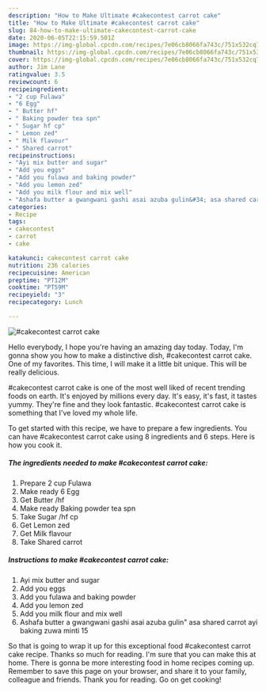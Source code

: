 ```yaml
---
description: "How to Make Ultimate #cakecontest carrot cake"
title: "How to Make Ultimate #cakecontest carrot cake"
slug: 84-how-to-make-ultimate-cakecontest-carrot-cake
date: 2020-06-05T22:15:59.501Z
image: https://img-global.cpcdn.com/recipes/7e06cb8066fa743c/751x532cq70/cakecontest-carrot-cake-recipe-main-photo.jpg
thumbnail: https://img-global.cpcdn.com/recipes/7e06cb8066fa743c/751x532cq70/cakecontest-carrot-cake-recipe-main-photo.jpg
cover: https://img-global.cpcdn.com/recipes/7e06cb8066fa743c/751x532cq70/cakecontest-carrot-cake-recipe-main-photo.jpg
author: Jim Lane
ratingvalue: 3.5
reviewcount: 6
recipeingredient:
- "2 cup Fulawa"
- "6 Egg"
- " Butter hf"
- " Baking powder tea spn"
- " Sugar hf cp"
- " Lemon zed"
- " Milk flavour"
- " Shared carrot"
recipeinstructions:
- "Ayi mix butter and sugar"
- "Add you eggs"
- "Add you fulawa and baking powder"
- "Add you lemon zed"
- "Add you milk flour and mix well"
- "Ashafa butter a gwangwani gashi asai azuba gulin&#34; asa shared carrot ayi baking zuwa minti 15"
categories:
- Recipe
tags:
- cakecontest
- carrot
- cake

katakunci: cakecontest carrot cake 
nutrition: 236 calories
recipecuisine: American
preptime: "PT12M"
cooktime: "PT59M"
recipeyield: "3"
recipecategory: Lunch

---
```



![#cakecontest carrot cake](https://img-global.cpcdn.com/recipes/7e06cb8066fa743c/751x532cq70/cakecontest-carrot-cake-recipe-main-photo.jpg)

Hello everybody, I hope you're having an amazing day today. Today, I'm gonna show you how to make a distinctive dish, #cakecontest carrot cake. One of my favorites. This time, I will make it a little bit unique. This will be really delicious.



#cakecontest carrot cake is one of the most well liked of recent trending foods on earth. It's enjoyed by millions every day. It's easy, it's fast, it tastes yummy. They're fine and they look fantastic. #cakecontest carrot cake is something that I've loved my whole life.


To get started with this recipe, we have to prepare a few ingredients. You can have #cakecontest carrot cake using 8 ingredients and 6 steps. Here is how you cook it.

<!--inarticleads1-->

##### The ingredients needed to make #cakecontest carrot cake:

1. Prepare 2 cup Fulawa
1. Make ready 6 Egg
1. Get  Butter /hf
1. Make ready  Baking powder tea spn
1. Take  Sugar /hf cp
1. Get  Lemon zed
1. Get  Milk flavour
1. Take  Shared carrot




<!--inarticleads2-->

##### Instructions to make #cakecontest carrot cake:

1. Ayi mix butter and sugar
1. Add you eggs
1. Add you fulawa and baking powder
1. Add you lemon zed
1. Add you milk flour and mix well
1. Ashafa butter a gwangwani gashi asai azuba gulin&#34; asa shared carrot ayi baking zuwa minti 15




So that is going to wrap it up for this exceptional food #cakecontest carrot cake recipe. Thanks so much for reading. I'm sure that you can make this at home. There is gonna be more interesting food in home recipes coming up. Remember to save this page on your browser, and share it to your family, colleague and friends. Thank you for reading. Go on get cooking!
